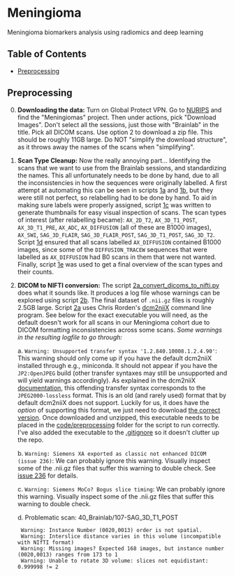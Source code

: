 # Meningioma
Meningioma biomarkers analysis using radiomics and deep learning

## Table of Contents
- [Preprocessing](#preprocessing)

## Preprocessing
0. **Downloading the data:** Turn on Global Protect VPN. Go to [NURIPS](https://nuripsweb01.fsm.northwestern.edu/app/template/Index.vm) and find the "Meningiomas" project. Then under actions, pick "Download Images". Don't select all the sessions, just those with "Brainlab" in the title. Pick all DICOM scans. Use option 2 to download a zip file. This should be roughly 11GB large. Do NOT "simplify the download structure", as it throws away the names of the scans when "simplifying".

1. **Scan Type Cleanup:** Now the really annoying part... Identifying the scans that we want to use from the Brainlab sessions, and standardizing the names. This all unfortunately needs to be done by hand, due to all the inconsistencies in how the sequences were originally labelled. A first attempt at automating this can be seen in scripts [1a](code/preprocessing/1a_original_scan_type_cleanup_labels.R) and [1b](code/preprocessing/1b_scan_type_label_mapping.R), but they were still not perfect, so relabelling had to be done by hand. To aid in making sure labels were properly assigned, script [1c](code/preprocessing/1c_thumbnails.py) was written to generate thumbnails for easy visual inspection of scans. The scan types of interest (after relabelling became): `AX_2D_T2`, `AX_3D_T1_POST`, `AX_3D_T1_PRE`, `AX_ADC`, `AX_DIFFUSION` (all of these are B1000 images), `AX_SWI`, `SAG_3D_FLAIR`, `SAG_3D_FLAIR_POST`, `SAG_3D_T1_POST`, `SAG_3D_T2`. Script [1d](code/preprocessing/1d_remove_b0_from_tracews.py) ensured that all scans labelled `AX_DIFFUSION` contained B1000 images, since some of the `DIFFUSION_TRACEW` sequences that were labelled as `AX_DIFFUSION` had B0 scans in them that were not wanted. Finally, script [1e](code/preprocessing/1e_check_scan_names.py) was used to get a final overview of the scan types and their counts.

2. **DICOM to NIFTI conversion:** The script [2a_convert_dicoms_to_nifti.py](code/preprocessing/2a_convert_dicoms_to_nifti.py) does what it sounds like. It produces a log file whose warnings can be explored using script [2b](code/preprocessing/2b_parse_logfile_warnings.py). The final dataset of `.nii.gz` files is roughly 2.5GB large. Script [2a](code/preprocessing/2a_convert_dicoms_to_nifti.py) uses Chris Rorden's [dcm2niiX](https://github.com/rordenlab/dcm2niix) command line program. See below for the exact executable you will need, as the default doesn't work for all scans in our Meningioma cohort due to DICOM formatting inconsistencies across some scans. _Some warnings in the resulting logfile to go through:_

    a. `Warning: Unsupported transfer syntax '1.2.840.10008.1.2.4.90'`: This warning should only come up if you have the default dcm2niiX installed through e.g., miniconda. It should not appear if you have the `JP2:OpenJPEG` build (other transfer syntaxes may still be unsupported and will yield warnings accordingly). As explained in the dcm2niiX [documentation](https://www.nitrc.org/plugins/mwiki/index.php/dcm2nii:MainPage#DICOM_Transfer_Syntaxes_and_Compressed_Images), this offending transfer syntax corresponds to the `JPEG2000-lossless` format. This is an old (and rarely used) format that by default dcm2niiX does not support. Luckily for us, it does have the _option_ of supporting this format, we just need to download [the correct version](https://github.com/rordenlab/dcm2niix/releases/download/v1.0.20230411/dcm2niix_macos.zip). Once downloaded and unzipped, this executable needs to be placed in the [code/preprocessing](code/preprocessing/) folder for the script to run correctly. I've also added the executable to the [.gitignore](.gitignore) so it doesn't clutter up the repo.
    
    b. `Warning: Siemens XA exported as classic not enhanced DICOM (issue 236)`: We can probably ignore this warning. Visually inspect some of the .nii.gz files that suffer this warning to double check. See [issue 236](https://github.com/rordenlab/dcm2niix/issues/236) for details.

    c. `Warning: Siemens MoCo? Bogus slice timing`: We can probably ignore this warning. Visually inspect some of the .nii.gz files that suffer this warning to double check.

    d. Problematic scan: 40_Brainlab/107-SAG_3D_T1_POST

        Warning: Instance Number (0020,0013) order is not spatial.
        Warning: Interslice distance varies in this volume (incompatible with NIfTI format)
        Warning: Missing images? Expected 168 images, but instance number (0020,0013) ranges from 173 to 1
        Warning: Unable to rotate 3D volume: slices not equidistant: 0.999998 != 2
